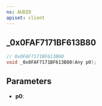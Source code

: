 ```yaml
---
ns: AUDIO
apiset: client
---
```

## _0x0FAF7171BF613B80

```c
// 0x0FAF7171BF613B80
void _0x0FAF7171BF613B80(Any p0);
```


## Parameters
* **p0**:



